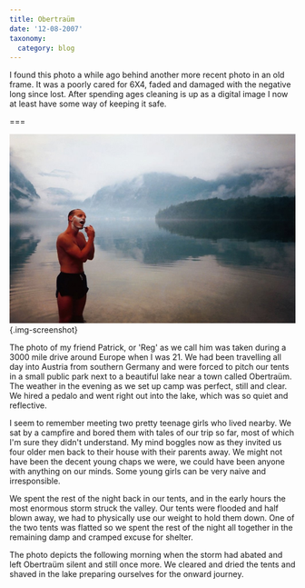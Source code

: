 ```yaml
---
title: Obertraüm
date: '12-08-2007'
taxonomy:
  category: blog
---
```


I found this photo a while ago behind another more recent photo in an old frame.  It was a poorly cared for 6X4,  faded and damaged with the negative long since lost. After spending ages cleaning is up as a digital image I now at least have some way of keeping it safe.

===

![Reg](obertraun.jpg){.img-screenshot}

The photo of my friend Patrick, or 'Reg' as we call him was taken during a 3000 mile drive around Europe when I was 21.    We had been travelling all day into Austria from southern Germany and were forced to pitch our tents in a small public park next to a beautiful lake near a town called Obertraüm.  The weather in the evening as we set up camp was perfect, still and clear.   We hired a pedalo and went right out into the lake, which was so quiet and reflective.

I seem to remember meeting two pretty teenage girls who lived nearby.  We sat by a campfire and bored them with tales of our trip so far, most of which I'm sure they didn't understand.  My mind boggles now as they invited us four older men back to their house with their parents away.  We might not have been the decent young chaps we were, we could have been anyone with anything on our minds.  Some young girls can be very naive and irresponsible.

We spent the rest of the night back in our tents, and in the early hours the most enormous storm struck the valley.  Our tents were flooded and half blown away, we had to physically use our weight to hold them down.  One of the two tents was flatted so we spent the rest of the night all together in the remaining damp and cramped excuse for shelter.

The photo depicts the following morning when the storm had abated and left Obertraüm silent and still once more. We cleared and dried the tents and shaved in the lake preparing ourselves for the onward journey.
